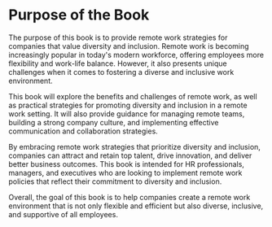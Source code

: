 # Purpose of the Book

The purpose of this book is to provide remote work strategies for companies that value diversity and inclusion. Remote work is becoming increasingly popular in today's modern workforce, offering employees more flexibility and work-life balance. However, it also presents unique challenges when it comes to fostering a diverse and inclusive work environment.

This book will explore the benefits and challenges of remote work, as well as practical strategies for promoting diversity and inclusion in a remote work setting. It will also provide guidance for managing remote teams, building a strong company culture, and implementing effective communication and collaboration strategies.

By embracing remote work strategies that prioritize diversity and inclusion, companies can attract and retain top talent, drive innovation, and deliver better business outcomes. This book is intended for HR professionals, managers, and executives who are looking to implement remote work policies that reflect their commitment to diversity and inclusion.

Overall, the goal of this book is to help companies create a remote work environment that is not only flexible and efficient but also diverse, inclusive, and supportive of all employees.



